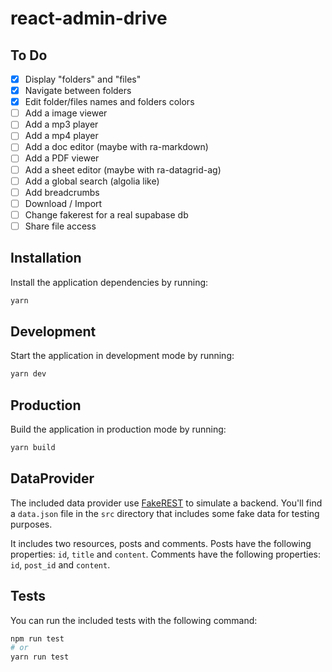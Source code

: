 # react-admin-drive

## To Do

- [x] Display "folders" and "files"
- [x] Navigate between folders
- [x] Edit folder/files names and folders colors
- [ ] Add a image viewer
- [ ] Add a mp3 player
- [ ] Add a mp4 player
- [ ] Add a doc editor (maybe with ra-markdown)
- [ ] Add a PDF viewer
- [ ] Add a sheet editor (maybe with ra-datagrid-ag)
- [ ] Add a global search (algolia like)
- [ ] Add breadcrumbs
- [ ] Download / Import
- [ ] Change fakerest for a real supabase db
- [ ] Share file access

## Installation

Install the application dependencies by running:

```sh
yarn
```

## Development

Start the application in development mode by running:

```sh
yarn dev
```

## Production

Build the application in production mode by running:

```sh
yarn build
```

## DataProvider

The included data provider use [FakeREST](https://github.com/marmelab/fakerest) to simulate a backend.
You'll find a `data.json` file in the `src` directory that includes some fake data for testing purposes.

It includes two resources, posts and comments.
Posts have the following properties: `id`, `title` and `content`.
Comments have the following properties: `id`, `post_id` and `content`.

## Tests

You can run the included tests with the following command:

```sh
npm run test
# or
yarn run test
```
